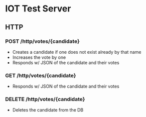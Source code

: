 # IOT Test Server

## HTTP

### POST /http/votes/{candidate}
- Creates a candidate if one does not exist already by that name
- Increases the vote by one
- Responds w/ JSON of the candidate and their votes

### GET /http/votes/{candidate}
- Responds w/ JSON of the candidate and their votes

### DELETE /http/votes/{candidate}
- Deletes the candidate from the DB
